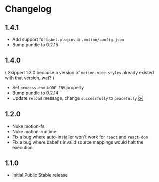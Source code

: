 # Changelog

## 1.4.1

- Add support for `babel.plugins` in `.motion/config.json`
- Bump pundle to 0.2.15

## 1.4.0

( Skipped 1.3.0 because a version of `motion-nice-styles` already existed with that version, wat? )

- Set `process.env.NODE_ENV` properly
- Bump pundle to 0.2.14
- Update `reload` message, change `successfully` to `peacefully` :ok:

## 1.2.0

- Nuke motion-fs
- Nuke motion-runtime
- Fix a bug where auto-installer won't work for `react` and `react-dom`
- Fix a bug where babel's invalid source mappings would halt the execution

## 1.1.0

- Initial Public Stable release
